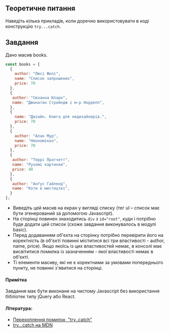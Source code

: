 ## Теоретичне питання
Наведіть кілька прикладів, коли доречно використовувати в коді конструкцію `try...catch`.

## Завдання
Дано масив books.

```javascript
const books = [
  { 
    author: "Люсі Фолі",
    name: "Список запрошених",
    price: 70 
  }, 
  {
   author: "Сюзанна Кларк",
   name: "Джонатан Стрейндж і м-р Норрелл",
  }, 
  { 
    name: "Дизайн. Книга для недизайнерів.",
    price: 70
  }, 
  { 
    author: "Алан Мур",
    name: "Неономікон",
    price: 70
  }, 
  {
   author: "Террі Пратчетт",
   name: "Рухомі картинки",
   price: 40
  },
  {
   author: "Анґус Гайленд",
   name: "Коти в мистецтві",
  }
];
```

- Виведіть цей масив на екран у вигляді списку (тег ul – список має бути згенерований за допомогою Javascript).
- На сторінці повинен знаходитись `div` з `id="root"`, куди і потрібно буде додати цей список (схоже завдання виконувалось в модулі basic).
- Перед додаванням об'єкта на сторінку потрібно перевірити його на коректність (в об'єкті повинні міститися всі три властивості - author, name, price). Якщо якоїсь із цих властивостей немає, в консолі має висвітитися помилка із зазначенням - якої властивості немає в об'єкті.
- Ті елементи масиву, які не є коректними за умовами попереднього пункту, не повинні з'явитися на сторінці.

#### Примітка
Завдання має бути виконане на чистому Javascript без використання бібліотек типу jQuery або React.

#### Література:
- [Перехоплення помилок, "try..catch"](https://learn.javascript.ru/exception)
- [try...catch на MDN](https://developer.mozilla.org/uk/docs/Web/JavaScript/Reference/Statements/try...catch)
